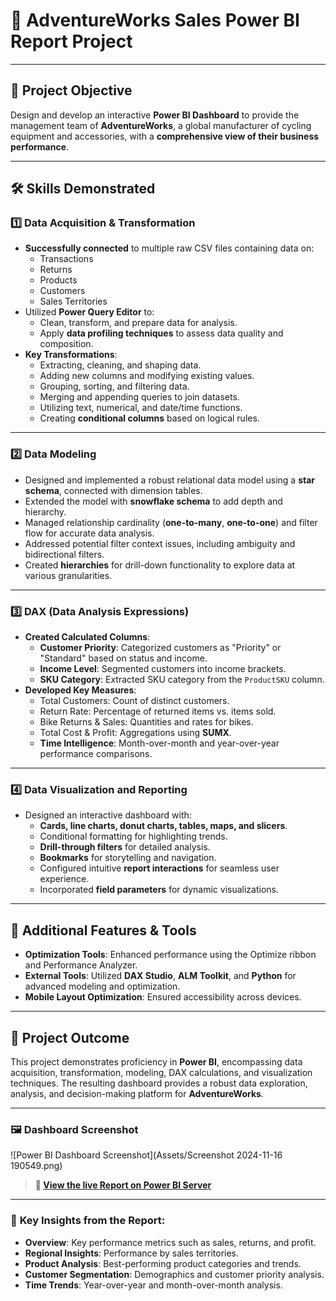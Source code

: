 # 🌟 AdventureWorks Sales Power BI Report Project

---

## 🎯 **Project Objective**
Design and develop an interactive **Power BI Dashboard** to provide the management team of **AdventureWorks**, a global manufacturer of cycling equipment and accessories, with a **comprehensive view of their business performance**.

---

## 🛠️ **Skills Demonstrated**

### 1️⃣ **Data Acquisition & Transformation**
- **Successfully connected** to multiple raw CSV files containing data on:
  - Transactions  
  - Returns  
  - Products  
  - Customers  
  - Sales Territories  
- Utilized **Power Query Editor** to:
  - Clean, transform, and prepare data for analysis.  
  - Apply **data profiling techniques** to assess data quality and composition.  
- **Key Transformations**:
  - Extracting, cleaning, and shaping data.  
  - Adding new columns and modifying existing values.  
  - Grouping, sorting, and filtering data.  
  - Merging and appending queries to join datasets.  
  - Utilizing text, numerical, and date/time functions.  
  - Creating **conditional columns** based on logical rules.

---

### 2️⃣ **Data Modeling**
- Designed and implemented a robust relational data model using a **star schema**, connected with dimension tables.
- Extended the model with **snowflake schema** to add depth and hierarchy.  
- Managed relationship cardinality (**one-to-many**, **one-to-one**) and filter flow for accurate data analysis.  
- Addressed potential filter context issues, including ambiguity and bidirectional filters.  
- Created **hierarchies** for drill-down functionality to explore data at various granularities.

---

### 3️⃣ **DAX (Data Analysis Expressions)**
- **Created Calculated Columns**:
  - **Customer Priority**: Categorized customers as "Priority" or "Standard" based on status and income.  
  - **Income Level**: Segmented customers into income brackets.  
  - **SKU Category**: Extracted SKU category from the `ProductSKU` column.  
- **Developed Key Measures**:
  - Total Customers: Count of distinct customers.  
  - Return Rate: Percentage of returned items vs. items sold.  
  - Bike Returns & Sales: Quantities and rates for bikes.  
  - Total Cost & Profit: Aggregations using **SUMX**.  
  - **Time Intelligence**: Month-over-month and year-over-year performance comparisons.

---

### 4️⃣ **Data Visualization and Reporting**
- Designed an interactive dashboard with:
  - **Cards, line charts, donut charts, tables, maps, and slicers**.  
  - Conditional formatting for highlighting trends.  
  - **Drill-through filters** for detailed analysis.  
  - **Bookmarks** for storytelling and navigation.  
  - Configured intuitive **report interactions** for seamless user experience.  
  - Incorporated **field parameters** for dynamic visualizations.

---

## 🔧 **Additional Features & Tools**
- **Optimization Tools**: Enhanced performance using the Optimize ribbon and Performance Analyzer.  
- **External Tools**: Utilized **DAX Studio**, **ALM Toolkit**, and **Python** for advanced modeling and optimization.  
- **Mobile Layout Optimization**: Ensured accessibility across devices.

---

## 🎉 **Project Outcome**
This project demonstrates proficiency in **Power BI**, encompassing data acquisition, transformation, modeling, DAX calculations, and visualization techniques. The resulting dashboard provides a robust data exploration, analysis, and decision-making platform for **AdventureWorks**.

---

### 🖼️ **Dashboard Screenshot**  
![Power BI Dashboard Screenshot](Assets/Screenshot 2024-11-16 190549.png)

> **🔗 [View the live Report on Power BI Server]([https://your-powerbi-server-link/dashboard](https://app.powerbi.com/reportEmbed?reportId=35607cbc-bd56-47a2-9161-7ae0b32d0955&autoAuth=true&ctid=681e3d57-b8ae-4fbd-a826-02bf07599ccb))**

---

### 📌 **Key Insights from the Report**:
- **Overview**: Key performance metrics such as sales, returns, and profit.  
- **Regional Insights**: Performance by sales territories.  
- **Product Analysis**: Best-performing product categories and trends.  
- **Customer Segmentation**: Demographics and customer priority analysis.  
- **Time Trends**: Year-over-year and month-over-month analysis.


